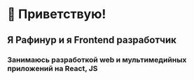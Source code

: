 # 👋 Приветствую!
## Я Рафинур и я Frontend разработчик
### Занимаюсь разработкой web и мультимедийных приложений на React, JS
<!--
**RafinurM/RafinurM** is a ✨ _special_ ✨ repository because its `README.md` (this file) appears on your GitHub profile.

Here are some ideas to get you started:

- 🔭 I’m currently working on ...
- 🌱 I’m currently learning ...
- 👯 I’m looking to collaborate on ...
- 🤔 I’m looking for help with ...
- 💬 Ask me about ...
- 📫 How to reach me: ...
- 😄 Pronouns: ...
- ⚡ Fun fact: ...
-->
